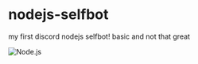 # nodejs-selfbot
my first discord nodejs selfbot! basic and not that great

![Node.js](https://cdn.discordapp.com/attachments/1281079056246505494/1381781141551583265/nodejs.gif)
